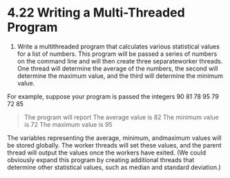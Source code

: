 # 4.22 Writing a Multi-Threaded Program

1. Write a multithreaded program that calculates various statistical values
for a list of numbers. This program will be passed a series of numbers
on the command line and will then create three separateworker threads.
One thread will determine the average of the numbers, the second will
determine the maximum value, and the third will determine the minimum
value. 

For example, suppose your program is passed the integers
90 81 78 95 79 72 85

>The program will report
The average value is 82
The minimum value is 72
The maximum value is 95

The variables representing the average, minimum, andmaximum values
will be stored globally. The worker threads will set these values, and
the parent thread will output the values once the workers have exited.
(We could obviously expand this program by creating additional threads
that determine other statistical values, such as median and standard
deviation.)
